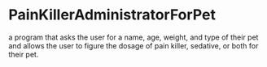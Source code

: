 # PainKillerAdministratorForPet

a program that asks the user for a name, age, weight, and type of their pet and allows the user to figure the dosage of pain killer, sedative, or both for their pet.
